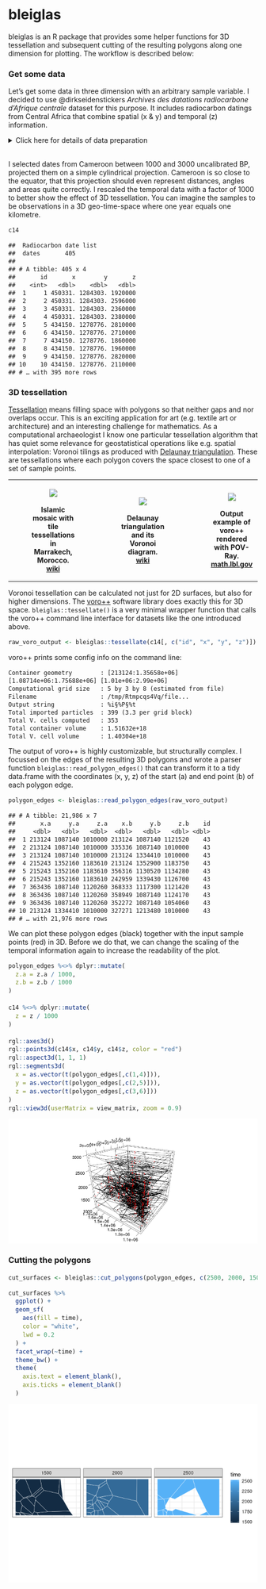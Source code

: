 
<!-- README.md is generated from README.Rmd. Please edit that file -->

# bleiglas

bleiglas is an R package that provides some helper functions for 3D
tessellation and subsequent cutting of the resulting polygons along one
dimension for plotting. The workflow is described below:

### Get some data

Let’s get some data in three dimension with an arbitrary sample
variable. I decided to use @dirkseidenstickers *Archives des datations
radiocarbone d’Afrique centrale* dataset for this purpose. It includes
radiocarbon datings from Central Africa that combine spatial (x & y) and
temporal (z) information.

<details>

<summary>Click here for details of data preparation</summary>

<p>

``` r
c14_cmr <- c14bazAAR::get_c14data("adrac") %>% 
  dplyr::filter(!is.na(lat) & !is.na(lon), c14age > 1000, c14age < 3000, country == "CMR")
```

    ## 
      |                                                        
      |                                                  |   0%
      |                                                        
      |++++++++++++++++++++++++++++++++++++++++++++++++++|  99%
      |                                                        
      |++++++++++++++++++++++++++++++++++++++++++++++++++| 100%

``` r
coords <- data.frame(c14_cmr$lat, c14_cmr$lon) %>% 
  sf::st_as_sf(coords = c(1, 2), crs = 4326) %>% 
  sf::st_transform(crs = 4088) %>% 
  sf::st_coordinates()

c14 <- c14_cmr %>% 
  dplyr::transmute(
    id = 1:nrow(.),
    x = coords[,1], 
    y = coords[,2], 
    z = c14age * 1000 # rescaling of temporal data
)
```

</p>

</details>

<br>

I selected dates from Cameroon between 1000 and 3000 uncalibrated BP,
projected them on a simple cylindrical projection. Cameroon is so close
to the equator, that this projection should even represent distances,
angles and areas quite correctly. I rescaled the temporal data with a
factor of 1000 to better show the effect of 3D tessellation. You can
imagine the samples to be observations in a 3D geo-time-space where one
year equals one kilometre.

``` r
c14 
```

    ##  Radiocarbon date list
    ##  dates       405 
    ## 
    ## # A tibble: 405 x 4
    ##       id       x        y       z
    ##    <int>   <dbl>    <dbl>   <dbl>
    ##  1     1 450331. 1284303. 1920000
    ##  2     2 450331. 1284303. 2596000
    ##  3     3 450331. 1284303. 2360000
    ##  4     4 450331. 1284303. 2380000
    ##  5     5 434150. 1278776. 2810000
    ##  6     6 434150. 1278776. 2710000
    ##  7     7 434150. 1278776. 1860000
    ##  8     8 434150. 1278776. 1960000
    ##  9     9 434150. 1278776. 2820000
    ## 10    10 434150. 1278776. 2110000
    ## # … with 395 more rows

### 3D tessellation

[Tessellation](https://en.wikipedia.org/wiki/Tessellation) means filling
space with polygons so that neither gaps and nor overlaps occur. This is
an exciting application for art (e.g. textile art or architecture) and
an interesting challenge for mathematics. As a computational
archaeologist I know one particular tessellation algorithm that has
quiet some relevance for geostatistical operations like e.g. spatial
interpolation: Voronoi tilings as produced with [Delaunay
triangulation](https://en.wikipedia.org/wiki/Delaunay_triangulation).
These are tessellations where each polygon covers the space closest to
one of a set of sample points.

<table style="width:100%">

<tr>

<th>

<figure>

<img src="https://upload.wikimedia.org/wikipedia/commons/thumb/6/66/Ceramic_Tile_Tessellations_in_Marrakech.jpg/320px-Ceramic_Tile_Tessellations_in_Marrakech.jpg" height="150" />

<figcaption>

Islamic mosaic with tile tessellations in Marrakech, Morocco.
<a href="https://en.wikipedia.org/wiki/File:Ceramic_Tile_Tessellations_in_Marrakech.jpg">wiki</a>

</figcaption>

</figure>

</th>

<th>

<figure>

<img src="https://upload.wikimedia.org/wikipedia/commons/thumb/5/56/Delaunay_Voronoi.svg/441px-Delaunay_Voronoi.svg.png" height="150" />

<figcaption>

Delaunay triangulation and its Voronoi diagram.
<a href="https://commons.wikimedia.org/wiki/File:Delaunay_Voronoi.svg">wiki</a>

</figcaption>

</figure>

</th>

<th>

<figure>

<img src="http://math.lbl.gov/voro++/examples/custom_output/custom_output_l.png" height="150" />

<figcaption>

Output example of voro++ rendered with POV-Ray.
<a href="http://math.lbl.gov/voro++">math.lbl.gov</a>

</figcaption>

</figure>

</th>

<tr>

</table>

Voronoi tessellation can be calculated not just for 2D surfaces, but
also for higher dimensions. The [voro++](http://math.lbl.gov/voro++/)
software library does exactly this for 3D space.
`bleiglas::tessellate()` is a very minimal wrapper function that calls
the voro++ command line interface for datasets like the one introduced
above.

``` r
raw_voro_output <- bleiglas::tessellate(c14[, c("id", "x", "y", "z")])
```

voro++ prints some config info on the command line:

    Container geometry        : [213124:1.35658e+06] [1.08714e+06:1.75688e+06] [1.01e+06:2.99e+06]
    Computational grid size   : 5 by 3 by 8 (estimated from file)
    Filename                  : /tmp/Rtmpcqs4Vq/file...
    Output string             : %i§%P§%t
    Total imported particles  : 399 (3.3 per grid block)
    Total V. cells computed   : 353
    Total container volume    : 1.51632e+18
    Total V. cell volume      : 1.40304e+18

The output of voro++ is highly customizable, but structurally complex. I
focussed on the edges of the resulting 3D polygons and wrote a parser
function `bleiglas::read_polygon_edges()` that can transform it to a
tidy data.frame with the coordinates (x, y, z) of the start (a) and end
point (b) of each polygon edge.

``` r
polygon_edges <- bleiglas::read_polygon_edges(raw_voro_output)
```

    ## # A tibble: 21,986 x 7
    ##       x.a     y.a     z.a    x.b     y.b     z.b    id
    ##     <dbl>   <dbl>   <dbl>  <dbl>   <dbl>   <dbl> <dbl>
    ##  1 213124 1087140 1010000 213124 1087140 1121520    43
    ##  2 213124 1087140 1010000 335336 1087140 1010000    43
    ##  3 213124 1087140 1010000 213124 1334410 1010000    43
    ##  4 215243 1352160 1183610 213124 1352900 1183750    43
    ##  5 215243 1352160 1183610 356316 1130520 1134280    43
    ##  6 215243 1352160 1183610 242959 1339430 1126700    43
    ##  7 363436 1087140 1120260 368333 1117300 1121420    43
    ##  8 363436 1087140 1120260 358949 1087140 1124170    43
    ##  9 363436 1087140 1120260 352272 1087140 1054060    43
    ## 10 213124 1334410 1010000 327271 1213480 1010000    43
    ## # … with 21,976 more rows

We can plot these polygon edges (black) together with the input sample
points (red) in 3D. Before we do that, we can change the scaling of the
temporal information again to increase the readability of the plot.

``` r
polygon_edges %<>% dplyr::mutate(
  z.a = z.a / 1000,
  z.b = z.b / 1000
)

c14 %<>% dplyr::mutate(
  z = z / 1000
)

rgl::axes3d()
rgl::points3d(c14$x, c14$y, c14$z, color = "red")
rgl::aspect3d(1, 1, 1)
rgl::segments3d(
  x = as.vector(t(polygon_edges[,c(1,4)])),
  y = as.vector(t(polygon_edges[,c(2,5)])),
  z = as.vector(t(polygon_edges[,c(3,6)]))
)
rgl::view3d(userMatrix = view_matrix, zoom = 0.9)
```

<img src="README_files/figure-gfm/unnamed-chunk-6-1.png" style="display: block; margin: auto;" />

### Cutting the polygons

``` r
cut_surfaces <- bleiglas::cut_polygons(polygon_edges, c(2500, 2000, 1500), crs = 4088)
```

``` r
cut_surfaces %>%
  ggplot() +
  geom_sf(
    aes(fill = time), 
    color = "white",
    lwd = 0.2
  ) +
  facet_wrap(~time) +
  theme_bw() +
  theme(
    axis.text = element_blank(),
    axis.ticks = element_blank()
  )
```

![](README_files/figure-gfm/unnamed-chunk-8-1.png)<!-- -->
